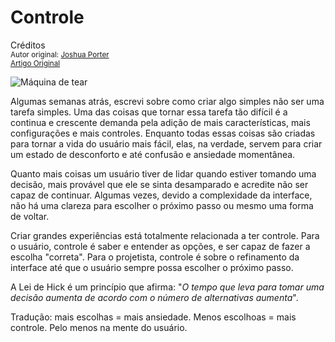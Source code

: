 Controle
========
Créditos<br/>
<small>Autor original: [Joshua Porter](http://52weeksofux.com/)<br/>[Artigo Original](http://52weeksofux.com/post/584164393/control)</small>

![Máquina de tear](http://media.tumblr.com/tumblr_l25qw2TlE31qz7ace.jpg "Máquina de tear")

Algumas semanas atrás, escrevi sobre como criar algo simples não ser uma tarefa simples. Uma das coisas que tornar essa tarefa tão difícil é a continua e crescente demanda pela adição de mais características, mais configurações e mais controles. Enquanto todas essas coisas são criadas para tornar a vida do usuário mais fácil, elas, na verdade, servem para criar um estado de desconforto e até confusão e ansiedade momentânea.

Quanto mais coisas um usuário tiver de lidar quando estiver tomando uma decisão, mais provável que ele se sinta desamparado e acredite não ser capaz de continuar. Algumas vezes, devido a complexidade da interface, não há uma clareza para escolher o próximo passo ou mesmo uma forma de voltar.

Criar grandes experiências está totalmente relacionada a ter controle. Para o usuário, controle é saber e entender as opções, e ser capaz de fazer a escolha "correta". Para o projetista, controle é sobre o refinamento da interface até que o usuário sempre possa escolher o próximo passo.

A Lei de Hick é um princípio que afirma: "*O tempo que leva para tomar uma decisão aumenta de acordo com o número de alternativas aumenta*".

Tradução: mais escolhas = mais ansiedade. Menos escolhoas = mais controle. Pelo menos na mente do usuário.